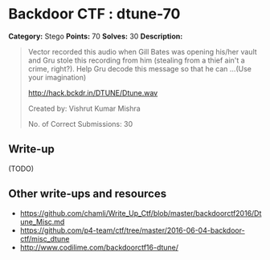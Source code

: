 # Backdoor CTF : dtune-70

**Category:** Stego
**Points:** 70
**Solves:** 30
**Description:**

> Vector recorded this audio when Gill Bates was opening his/her vault and Gru stole this recording from him (stealing from a thief ain't a crime, right?). Help Gru decode this message so that he can ...(Use your imagination) 
> 
> <http://hack.bckdr.in/DTUNE/Dtune.wav>
> 
> Created by: Vishrut Kumar Mishra
> 
> No. of Correct Submissions: 30
> 


## Write-up

(TODO)

## Other write-ups and resources

* https://github.com/chamli/Write_Up_Ctf/blob/master/backdoorctf2016/Dtune_Misc.md
* https://github.com/p4-team/ctf/tree/master/2016-06-04-backdoor-ctf/misc_dtune
* http://www.codilime.com/backdoorctf16-dtune/
